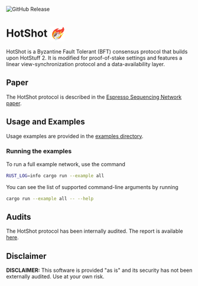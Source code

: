 ![GitHub Release](https://img.shields.io/github/v/release/EspressoSystems/HotShot)

# HotShot <img src="hotshot-emoji.png" alt="HotShot Emoji" height="40" style="vertical-align: middle;">

HotShot is a Byzantine Fault Tolerant (BFT) consensus protocol that builds upon HotStuff 2. It is modified for proof-of-stake settings and features a linear view-synchronization protocol and a data-availability layer.

## Paper
The HotShot protocol is described in the [Espresso Sequencing Network paper](https://eprint.iacr.org/2024/1189.pdf).

## Usage and Examples

Usage examples are provided in the [examples directory](./crates/examples).

### Running the examples
To run a full example network, use the command
```bash
RUST_LOG=info cargo run --example all
```

You can see the list of supported command-line arguments by running
```bash
cargo run --example all -- --help
```

## Audits
The HotShot protocol has been internally audited. The report is available [here](./audits/internal-reviews/EspressoHotshot-2024internal.pdf).

## Disclaimer

**DISCLAIMER:** This software is provided "as is" and its security has not been externally audited. Use at your own risk.

